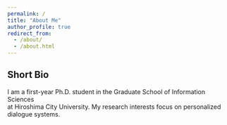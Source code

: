 ```yaml
---
permalink: /
title: "About Me"
author_profile: true
redirect_from: 
  - /about/
  - /about.html
---
```


## Short Bio
I am a first-year Ph.D. student in the Graduate School of Information Sciences  
at Hiroshima City University. My research interests focus on personalized dialogue systems.

